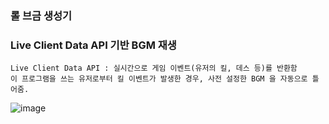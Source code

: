 ### 롤 브금 생성기

### Live Client Data API 기반 BGM 재생
    
    Live Client Data API : 실시간으로 게임 이벤트(유저의 킬, 데스 등)를 반환함 
    이 프로그램을 쓰는 유저로부터 킬 이벤트가 발생한 경우, 사전 설정한 BGM 을 자동으로 틀어줌.
    
![image](https://github.com/hanueluni1106/for_Rallo/assets/53938323/fa636364-ad8e-4590-b792-7814a2a655fa)

  

